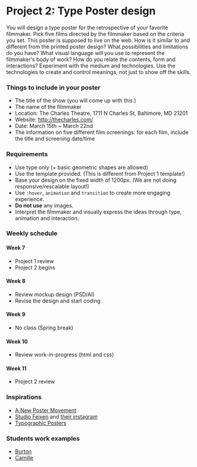 # Project 2: Type Poster design
You will design a type poster for the retrospective of your favorite filmmaker. Pick five films directed by the filmmaker based on the criteria you set. This poster is supposed to live on the web. How is it similar to and different from the printed poster design? What possibilities and limitations do you have? What visual language will you use to represent the filmmaker's body of work? How do you relate the contents, form and interactions? Experiment with the medium and technologies. Use the technologies to create and control meanings, not just to show off the skills.

### Things to include in your poster
- The title of the show (you will come up with this.)
- The name of the filmmaker
- Location: The Charles Theatre, 1711 N Charles St, Baltimore, MD 21201
- Website: http://thecharles.com/
- Date: March 15th ~ March 22nd
- The information on five different film screenings: for each film, include the title and screening date/time

### Requirements
- Use type only (+ basic geometric shapes are allowed)
- Use the template provided. (This is different from Project 1 template!)
- Base your design on the fixed width of 1200px. (We are not doing responsive/rescalable layout!)
- Use `:hover`, `animation` and `transition` to create more engaging experience.
- **Do not use** any images.
- Interpret the filmmaker and visually express the ideas through type, animation and interaction.

### Weekly schedule

#### Week 7
- Project 1 review
- Project 2 begins

#### Week 8
- Review mockup design (PSD/AI)
- Revise the design and start coding

#### Week 9
- No class (Spring break)

#### Week 10
- Review work-in-progress (html and css)

#### Week 11
- Project 2 review

### Inspirations
- [A New Poster Movement](https://eyeondesign.aiga.org/a-new-poster-movement/)
- [Studio Feixen](http://www.studiofeixen.ch) and [their instagram](https://www.instagram.com/studiofeixen/)
- [Typographic Posters](https://www.typographicposters.com/posters)


### Students work examples
- [Burton](http://mica-gd2.paperdove.com/2017/poster/wed/Burton-Booz/)
- [Camille](http://mica-gd2.paperdove.com/2017/poster/thu/Camille-GomeraTavarez/)
